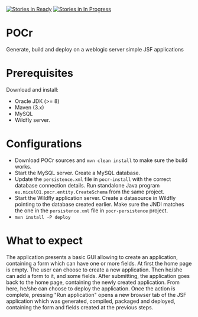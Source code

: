 

[![Stories in Ready](https://badge.waffle.io/micul01/pocr.svg?label=ready&title=Ready)](http://waffle.io/micul01/pocr)
[![Stories in In Progress](https://badge.waffle.io/micul01/pocr.svg?label=in%20progress&title=In%20Progress)](http://waffle.io/micul01/pocr)


# POCr
Generate, build and deploy on a weblogic server simple JSF applications

# Prerequisites

Download and install:

- Oracle JDK (>= 8)
- Maven (3.x)
- MySQL
- Wildfly server.

# Configurations

- Download POCr sources and ``mvn clean install`` to make sure the build works.
- Start the MySQL server. Create a MySQL database. 
- Update the ``persistence.xml`` file in ``pocr-install`` with the correct database connection details. 
Run standalone Java program ``eu.micul01.pocr.entity.CreateSchema`` from the same project.
- Start the Wildfly application server. 
Create a datasource in Wildfly pointing to the database created earlier. 
Make sure the JNDI matches the one in the ``persistence.xml`` file in ``pocr-persistence`` project.
- ``mvn install -P deploy``

# What to expect

The application presents a basic GUI allowing to create an application, 
containing a form which can have one or more fields.
At first the home page is empty.
The user can choose to create a new application.
Then he/she can add a form to it, and some fields.
After submitting, the application goes back to the home page, containing the newly created application.
From here, he/she can choose to deploy the application.
Once the action is complete, pressing "Run application" opens a new browser tab of the JSF application 
which was generated, compiled, packaged and deployed, containing the form and fields created at the previous steps.


